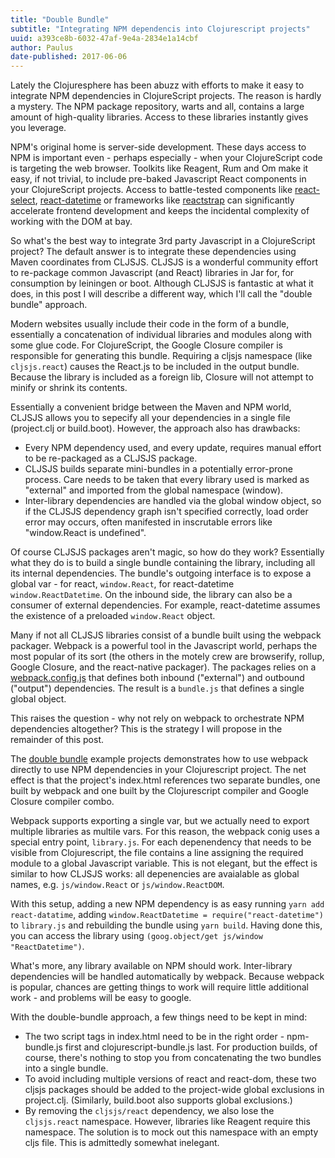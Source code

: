 ```yaml
---
title: "Double Bundle"
subtitle: "Integrating NPM dependencis into Clojurescript projects"
uuid: a393ce8b-6032-47af-9e4a-2834e1a14cbf
author: Paulus
date-published: 2017-06-06
---
```


Lately the Clojuresphere has been abuzz with efforts to make it easy to integrate NPM dependencies in ClojureScript projects. The reason is hardly a mystery. The NPM package repository, warts and all, contains a large amount of high-quality libraries. Access to these libraries instantly gives you leverage.

NPM's original home is server-side development. These days access to NPM is important even - perhaps especially - when your ClojureScript code is targeting the web browser. Toolkits like Reagent, Rum and Om make it easy, if not trivial, to include pre-baked Javascript React components in your ClojureScript projects. Access to battle-tested components like [react-select](https://github.com/JedWatson/react-select), [react-datetime](https://github.com/YouCanBookMe/react-datetime) or frameworks like [reactstrap](https://reactstrap.github.io/) can significantly accelerate frontend development and keeps the incidental complexity of working with the DOM at bay.

So what's the best way to integrate 3rd party Javascript in a ClojureScript project? The default answer is to integrate these dependencies using Maven coordinates from CLJSJS. CLJSJS is a wonderful community effort to re-package common Javascript (and React) libraries in Jar for, for consumption by leiningen or boot. Although CLJSJS is fantastic at what it does, in this post I will describe a different way, which I'll call the "double bundle" approach.

Modern websites usually include their code in the form of a bundle, essentially a concatenation of individual libraries and modules along with some glue code. For ClojureScript, the Google Closure compiler is responsible for generating this bundle. Requiring a cljsjs namespace (like `cljsjs.react`) causes the React.js to be included in the output bundle. Because the library is included as a foreign lib, Closure will not attempt to minify or shrink its contents.

Essentially a convenient bridge between the Maven and NPM world, CLJSJS allows you to sepecify all your dependencies in a single file (project.clj or build.boot). However, the approach also has drawbacks:

- Every NPM dependency used, and every update, requires manual effort to be re-packaged as a CLJSJS package.
- CLJSJS builds separate mini-bundles in a potentially error-prone process. Care needs to be taken that every library used is marked as "external" and imported from the global namespace (window).
- Inter-library dependencies are handled via the global window object, so if the CLJSJS dependency graph isn't specified correctly, load order error may occurs, often manifested in inscrutable errors like "window.React is undefined".

Of course CLJSJS packages aren't magic, so how do they work? Essentially what they do is to build a single bundle containing the library, including all its internal dependencies. The bundle's outgoing interface is to expose a global var - for react, `window.React`, for react-datetime `window.ReactDatetime`. On the inbound side, the library can also be a consumer of external dependencies. For example, react-datetime assumes the existence of a preloaded `window.React` object.

Many if not all CLJSJS libraries consist of a bundle built using the webpack packager. Webpack is a powerful tool in the Javascript world, perhaps the most popular of its sort (the others in the motely crew are browserify, rollup, Google Closure, and the react-native packager). The packages relies on a [webpack.config.js](https://github.com/cljsjs/packages/blob/297ecba948bf9fe1c0f85f148e641f8c7269b796/react-highlight/resources/webpack.config.js) that defines both inbound ("external") and outbound ("output") dependencies. The result is a `bundle.js` that defines a single global object.

This raises the question - why not rely on webpack to orchestrate NPM dependencies altogether? This is the strategy I will propose in the remainder of this post.

The [double bundle](https://github.com/pesterhazy/double-bundle) example projects demonstrates how to use webpack directly to use NPM dependencies in your Clojurescript project. The net effect is that the project's index.html references two separate bundles, one built by webpack and one built by the Clojurescript compiler and Google Closure compiler combo.

Webpack supports exporting a single var, but we actually need to export multiple libraries as multile vars. For this reason, the webpack conig uses a special entry point, `library.js`. For each depenendency that needs to be visible from Clojurescript, the file contains a line assigning the required module to a global Javascript variable. This is not elegant, but the effect is similar to how CLJSJS works: all depenencies are avaialable as global names, e.g. `js/window.React` or `js/window.ReactDOM`.

With this setup, adding a new NPM dependency is as easy running `yarn add react-datatime`, adding `window.ReactDatetime = require("react-datetime")` to `library.js` and rebuilding the bundle using `yarn build`. Having done this, you can access the library using `(goog.object/get js/window "ReactDatetime")`.

What's more, any library available on NPM should work. Inter-library dependencies will be handled automatically by webpack. Because webpack is popular, chances are getting things to work will require little additional work - and problems will be easy to google.

With the double-bundle approach, a few things need to be kept in mind:

- The two script tags in index.html need to be in the right order - npm-bundle.js first and clojurescript-bundle.js last. For production builds, of course, there's nothing to stop you from concatenating the two bundles into a single bundle.
- To avoid including multiple versions of react and react-dom, these two cljsjs packages should be added to the project-wide global exclusions in project.clj. (Similarly, build.boot also supports global exclusions.)
- By removing the `cljsjs/react` dependency, we also lose the `cljsjs.react` namespace. However, libraries like Reagent require this namespace. The solution is to mock out this namespace with an empty cljs file. This is admittedly somewhat inelegant.

